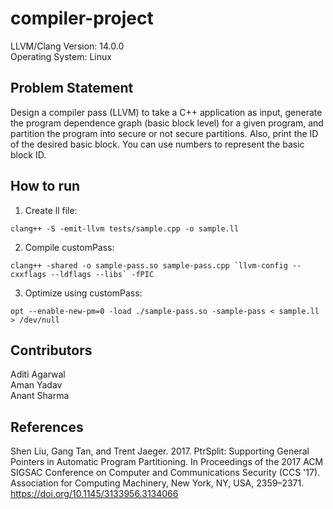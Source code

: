 # compiler-project

LLVM/Clang Version: 14.0.0\
Operating System: Linux

## Problem Statement

Design a compiler pass (LLVM) to take a C++ application as input, generate the program dependence graph (basic block level) for a given program, and partition the program into secure or not secure partitions. Also, print the ID of the desired basic block. You can use numbers to represent the basic block ID.

## How to run

1. Create ll file:

```
clang++ -S -emit-llvm tests/sample.cpp -o sample.ll
```

2. Compile customPass:

```
clang++ -shared -o sample-pass.so sample-pass.cpp `llvm-config --cxxflags --ldflags --libs` -fPIC

```

3. Optimize using customPass:

```
opt --enable-new-pm=0 -load ./sample-pass.so -sample-pass < sample.ll > /dev/null
```

## Contributors

Aditi Agarwal\
Aman Yadav\
Anant Sharma

## References

Shen Liu, Gang Tan, and Trent Jaeger. 2017. PtrSplit: Supporting General Pointers in Automatic Program Partitioning. In Proceedings of the 2017 ACM SIGSAC Conference on Computer and Communications Security (CCS '17). Association for Computing Machinery, New York, NY, USA, 2359–2371. https://doi.org/10.1145/3133956.3134066
